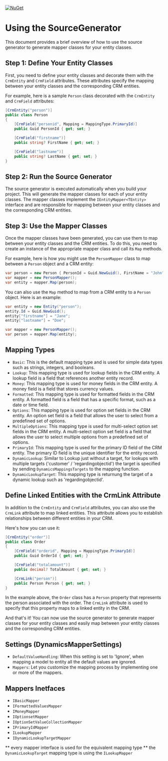 [![NuGet](https://img.shields.io/nuget/v/yc.dynamicsmapper.svg)](https://www.nuget.org/packages/yc.dynamicsmapper)

# Using the SourceGenerator

This document provides a brief overview of how to use the source generator to generate mapper classes for your entity classes.


## Step 1: Define Your Entity Classes

First, you need to define your entity classes and decorate them with the `CrmEntity` and `CrmField` attributes. These attributes specify the mapping between your entity classes and the corresponding CRM entities.

For example, here is a sample `Person` class decorated with the `CrmEntity` and `CrmField` attributes:

```csharp
[CrmEntity("person")]
public class Person
{
    [CrmField("personid", Mapping = MappingType.PrimaryId)]
    public Guid PersonId { get; set; }

    [CrmField("firstname")]
    public string? FirstName { get; set; }

    [CrmField("lastname")]
    public string? LastName { get; set; }
}
```

## Step 2: Run the Source Generator

The source generator is executed automatically when you build your project. This will generate the mapper classes for each of your entity classes. The mapper classes implement the `IEntityMapper<TEntity>` interface and are responsible for mapping between your entity classes and the corresponding CRM entities.

## Step 3: Use the Mapper Classes

Once the mapper classes have been generated, you can use them to map between your entity classes and the CRM entities. To do this, you need to create an instance of the appropriate mapper class and call its `Map` methods.

For example, here is how you might use the `PersonMapper` class to map between a `Person` object and a CRM entity:

```csharp
var person = new Person { PersonId = Guid.NewGuid(), FirstName = "John", LastName = "Doe" };
var mapper = new PersonMapper();
var entity = mapper.Map(person);
```

You can also use the `Map` method to map from a CRM entity to a `Person` object. Here is an example:

```csharp
var entity = new Entity("person");
entity.Id = Guid.NewGuid();
entity["firstname"] = "Jane";
entity["lastname"] = "Doe";

var mapper = new PersonMapper();
var person = mapper.Map(entity);
```

## Mapping Types
- `Basic`: This is the default mapping type and is used for simple data types such as strings, integers, and booleans.
- `Lookup`: This mapping type is used for lookup fields in the CRM entity. A lookup field is a field that references another entity record.
- `Money`: This mapping type is used for money fields in the CRM entity. A money field is a field that stores currency values.
- `Formatted`: This mapping type is used for formatted fields in the CRM entity. A formatted field is a field that has a specific format, such as a date or time field.
- `Options`: This mapping type is used for option set fields in the CRM entity. An option set field is a field that allows the user to select from a predefined set of options.
- `MultipleOptions`: This mapping type is used for multi-select option set fields in the CRM entity. A multi-select option set field is a field that allows the user to select multiple options from a predefined set of options.
- `PrimaryId`: This mapping type is used for the primary ID field of the CRM entity. The primary ID field is the unique identifier for the entity record.
- `DynamicLookup`: Similar to Lookup just without a target, for lookups with multiple targets ('customer' / 'regardingobjectid') the target is specified by sending `DynamicsMappingsTargets` to the mapping function.
- `DynamicLookupTarget`: This mapping type is returnung the target of a dynamic lookup such as 'regardingobjectid'.

## Define Linked Entities with the CrmLink Attribute

In addition to the `CrmEntity` and `CrmField` attributes, you can also use the `CrmLink` attribute to map linked entities. This attribute allows you to establish relationships between different entities in your CRM.

Here's how you can use it:

```csharp
[CrmEntity("order")]
public class Order
{
    [CrmField("orderid", Mapping = MappingType.PrimaryId)]
    public Guid OrderId { get; set; }

    [CrmField("totalamount")]
    public decimal? TotalAmount { get; set; }

    [CrmLink("person")]
    public Person Person { get; set; }
}
```

In the example above, the `Order` class has a `Person` property that represents the person associated with the order. The `CrmLink` attribute is used to specify that this property maps to a linked entity in the CRM.

And that's it! You can now use the source generator to generate mapper classes for your entity classes and easily map between your entity classes and the corresponding CRM entities.

## Settings (DynamicsMapperSettings)
- `DefaultValueHandling`: When this setting is set to 'Ignore', when mapping a model to entity all the default values are ignored.
- `Mappers`: Let you customize the mapping process by implementing one or more of the mappers.

## Mappers Inetfaces
- `IBasicMapper`
- `IFormattedValuesMapper`
- `IMoneyMapper`
- `IOptionsetMapper`
- `IOptionSetValueCollectionMapper`
- `IPrimaryIdMapper`
- `ILookupMapper`
- `IDynamicLookupTargetMapper`

** every mapper interface is used for the equivalent mapping type 
** the `DynamicLookupTarget` mapping type is using the `ILookupMapper`